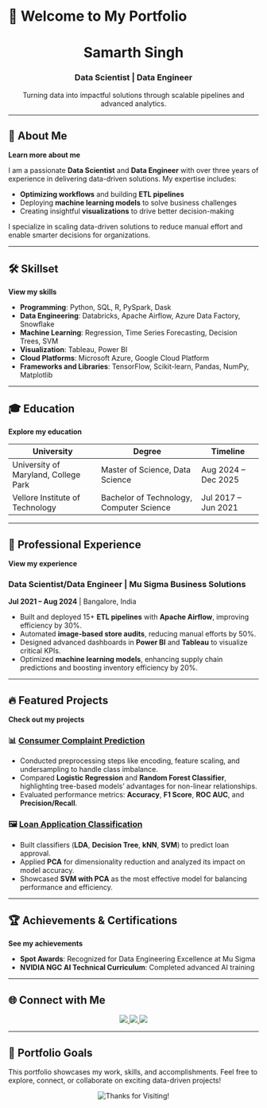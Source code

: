 # 👋 Welcome to My Portfolio

<div align="center">
    <h1>Samarth Singh</h1>
    <h3>Data Scientist | Data Engineer</h3>
    <p>Turning data into impactful solutions through scalable pipelines and advanced analytics.</p>
</div>

---

## 🌟 About Me


<summary><b>Learn more about me</b></summary>

I am a passionate **Data Scientist** and **Data Engineer** with over three years of experience in delivering data-driven solutions. My expertise includes:

- **Optimizing workflows** and building **ETL pipelines**
- Deploying **machine learning models** to solve business challenges
- Creating insightful **visualizations** to drive better decision-making

I specialize in scaling data-driven solutions to reduce manual effort and enable smarter decisions for organizations.


---

## 🛠 Skillset


<summary><b>View my skills</b></summary>

- **Programming**: Python, SQL, R, PySpark, Dask  
- **Data Engineering**: Databricks, Apache Airflow, Azure Data Factory, Snowflake  
- **Machine Learning**: Regression, Time Series Forecasting, Decision Trees, SVM  
- **Visualization**: Tableau, Power BI  
- **Cloud Platforms**: Microsoft Azure, Google Cloud Platform  
- **Frameworks and Libraries**: TensorFlow, Scikit-learn, Pandas, NumPy, Matplotlib  



---

## 🎓 Education


<summary><b>Explore my education</b></summary>

| **University**                    | **Degree**                               | **Timeline**       |
|------------------------------------|------------------------------------------|--------------------|
| University of Maryland, College Park | Master of Science, Data Science           | Aug 2024 – Dec 2025 |
| Vellore Institute of Technology     | Bachelor of Technology, Computer Science | Jul 2017 – Jun 2021 |


---

## 💼 Professional Experience


<summary><b>View my experience</b></summary>

### **Data Scientist/Data Engineer | Mu Sigma Business Solutions**  
**Jul 2021 – Aug 2024** | Bangalore, India  

- Built and deployed 15+ **ETL pipelines** with **Apache Airflow**, improving efficiency by 30%.  
- Automated **image-based store audits**, reducing manual efforts by 50%.  
- Designed advanced dashboards in **Power BI** and **Tableau** to visualize critical KPIs.  
- Optimized **machine learning models**, enhancing supply chain predictions and boosting inventory efficiency by 20%.



---

## 🔥 Featured Projects


<summary><b>Check out my projects</b></summary>

### 📊 **[Consumer Complaint Prediction](https://github.com/samarthsingh1/data_insights)**  
- Conducted preprocessing steps like encoding, feature scaling, and undersampling to handle class imbalance.  
- Compared **Logistic Regression** and **Random Forest Classifier**, highlighting tree-based models’ advantages for non-linear relationships.  
- Evaluated performance metrics: **Accuracy**, **F1 Score**, **ROC AUC**, and **Precision/Recall**.

### 🖼 **[Loan Application Classification](https://github.com/samarthsingh1/loan-application-classification)**  
- Built classifiers (**LDA**, **Decision Tree**, **kNN**, **SVM**) to predict loan approval.  
- Applied **PCA** for dimensionality reduction and analyzed its impact on model accuracy.  
- Showcased **SVM with PCA** as the most effective model for balancing performance and efficiency.  



---

## 🏆 Achievements & Certifications


<summary><b>See my achievements</b></summary>

- **Spot Awards**: Recognized for Data Engineering Excellence at Mu Sigma  
- **NVIDIA NGC AI Technical Curriculum**: Completed advanced AI training  



---

## 🌐 Connect with Me

<div align="center">
    <a href="mailto:samarth1@umd.edu">
        <img src="https://img.shields.io/badge/Email-Contact-red?style=for-the-badge&logo=gmail&logoColor=white" />
    </a>
    <a href="https://linkedin.com/in/samarth-singh-1776a1162">
        <img src="https://img.shields.io/badge/LinkedIn-Connect-blue?style=for-the-badge&logo=linkedin&logoColor=white" />
    </a>
    <a href="https://github.com/samarthsingh1">
        <img src="https://img.shields.io/badge/GitHub-Visit-black?style=for-the-badge&logo=github&logoColor=white" />
    </a>
</div>

---

## 🎯 Portfolio Goals

This portfolio showcases my work, skills, and accomplishments. Feel free to explore, connect, or collaborate on exciting data-driven projects!  

<div align="center">
    <img src="https://via.placeholder.com/800x150?text=Thank+You+for+Visiting!" alt="Thanks for Visiting!" />
</div>

